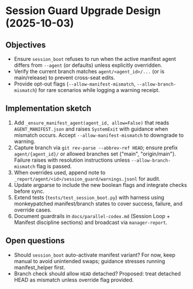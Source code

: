 # Session Guard Upgrade Design (2025-10-03)

## Objectives
- Ensure `session_boot` refuses to run when the active manifest agent differs from `--agent` (or defaults) unless explicitly overridden.
- Verify the current branch matches `agent/<agent_id>/...` (or is main/release) to prevent cross-seat edits.
- Provide opt-out flags (`--allow-manifest-mismatch`, `--allow-branch-mismatch`) for rare scenarios while logging a warning receipt.

## Implementation sketch
1. Add `_ensure_manifest_agent(agent_id, allow=False)` that reads `AGENT_MANIFEST.json` and raises `SystemExit` with guidance when mismatch occurs. Accept `--allow-manifest-mismatch` to downgrade to warning.
2. Capture branch via `git rev-parse --abbrev-ref HEAD`; ensure prefix `agent/{agent_id}/` or allowed branches set {"main", "origin/main"}. Failure raises with resolution instructions unless `--allow-branch-mismatch` flag is passed.
3. When overrides used, append note to `_report/agent/<id>/session_guard/warnings.jsonl` for audit.
4. Update argparse to include the new boolean flags and integrate checks before sync.
5. Extend tests (`tests/test_session_boot.py`) with harness using monkeypatched manifest/branch states to cover success, failure, and override cases.
6. Document guardrails in `docs/parallel-codex.md` (Session Loop + Manifest discipline sections) and broadcast via `manager-report`.

## Open questions
- Should `session_boot` auto-activate manifest variant? For now, keep manual to avoid unintended swaps; guidance stresses running manifest_helper first.
- Branch check should allow `HEAD` detached? Proposed: treat detached HEAD as mismatch unless override flag provided.
